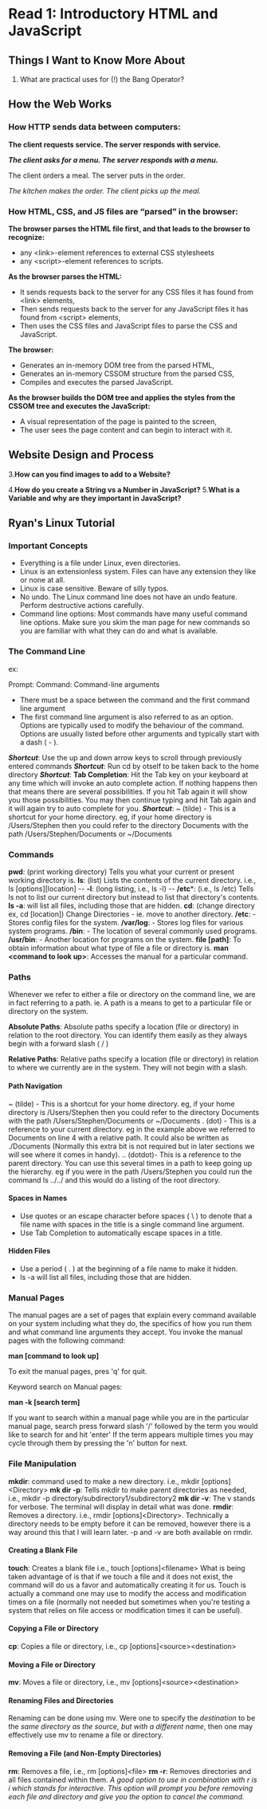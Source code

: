 # Read 1: Introductory HTML and JavaScript

## Things I Want to Know More About

1. What are practical uses for (!) the Bang Operator?

## How the Web Works

### **How HTTP sends data between computers:**

  **The client requests service. The server responds with service.**

  ***The client asks for a menu. The server responds with a menu.***

  The client orders a meal. The server puts in the order.

  *The kitchen makes the order. The client picks up the meal.*

### **How HTML, CSS, and JS files are “parsed” in the browser:**

**The browser parses the HTML file first, and that leads to the browser to recognize:**
- any \<link>-element references to external CSS stylesheets
- any \<script>-element references to scripts.

**As the browser parses the HTML:**
- It sends requests back to the server for any CSS files it has found from \<link> elements,
- Then sends requests back to the server for any JavaScript files it has found from \<script> elements,
- Then uses the CSS files and JavaScript files to parse the CSS and JavaScript.

**The browser:**
- Generates an in-memory DOM tree from the parsed HTML,
- Generates an in-memory CSSOM structure from the parsed CSS,
- Compiles and executes the parsed JavaScript.

**As the browser builds the DOM tree and applies the styles from the CSSOM tree and executes the JavaScript:**
- A visual representation of the page is painted to the screen,
- The user sees the page content and can begin to interact with it.

## Website Design and Process

3.**How can you find images to add to a Website?**

4.**How do you create a String vs a Number in JavaScript?**
5.**What is a Variable and why are they important in JavaScript?**

## Ryan's Linux Tutorial

### Important Concepts

- Everything is a file under Linux, even directories.
- Linux is an extensionless system. Files can have any extension they like or none at all.
- Linux is case sensitive. Beware of silly typos.
- No undo. The Linux command line does not have an undo feature. Perform destructive actions carefully.
- Command line options: Most commands have many useful command line options. Make sure you skim the man page for new commands so you are familiar with what they can do and what is available.

### The Command Line

ex: 

Prompt: Command: Command-line arguments

- There must be a space between the command and the first command line argument
- The first command line argument is also referred to as an option. Options are typically used to modify the behaviour of the command. Options are usually listed before other arguments and typically start with a dash ( - ).

***Shortcut***: Use the up and down arrow keys to scroll through previously entered commands
***Shortcut***: Run cd by otself to be taken back to the home directory
***Shortcut***: **Tab Completion**: Hit the Tab key on your keyboard at any time which will invoke an auto complete action. If nothing happens then that means there are several possibilities. If you hit Tab again it will show you those possibilities. You may then continue typing and hit Tab again and it will again try to auto complete for you.
***Shortcut***: ~ (tilde) - This is a shortcut for your home directory. eg, if your home directory is /Users/Stephen then you could refer to the directory Documents with the path /Users/Stephen/Documents or ~/Documents

### Commands

**pwd**: (print working directory) Tells you what your current or present working directory is.
**ls**: (list) Lists the contents of the current directory. i.e., ls \[options][location]
-- **-l**: (long listing, i.e., ls -l)
-- **/etc***: (i.e., ls /etc) Tells ls not to list our current directory but instead to list that directory's contents.
**ls -a**: will list all files, including those that are hidden.
**cd**: (change directory ex, cd \[location]) Change Directories - ie. move to another directory.
**/etc**: - Stores config files for the system.
**/var/log**: - Stores log files for various system programs. 
**/bin**: - The location of several commonly used programs.
**/usr/bin**: - Another location for programs on the system.
**file \[path]**: To obtain information about what type of file a file or directory is.
**man \<command to look up>**: Accesses the manual for a particular command.

### Paths

Whenever we refer to either a file or directory on the command line, we are in fact referring to a path. ie. A path is a means to get to a particular file or directory on the system.

**Absolute Paths**: Absolute paths specify a location (file or directory) in relation to the root directory. You can identify them easily as they always begin with a forward slash ( / )

**Relative Paths**: Relative paths specify a location (file or directory) in relation to where we currently are in the system. They will not begin with a slash.

#### Path Navigation

~ (tilde) - This is a shortcut for your home directory. eg, if your home directory is /Users/Stephen then you could refer to the directory Documents with the path /Users/Stephen/Documents or ~/Documents
. (dot) - This is a reference to your current directory. eg in the example above we referred to Documents on line 4 with a relative path. It could also be written as ./Documents (Normally this extra bit is not required but in later sections we will see where it comes in handy).
.. (dotdot)- This is a reference to the parent directory. You can use this several times in a path to keep going up the hierarchy. eg if you were in the path /Users/Stephen you could run the command ls ../../ and this would do a listing of the root directory.

#### Spaces in Names

- Use quotes or an escape character before spaces ( \ ) to denote that a file name with spaces in the title is a single command line argument.
- Use Tab Completion to automatically escape spaces in a title.

#### Hidden Files

- Use a period ( . ) at the beginning of a file name to make it hidden.
- ls -a will list all files, including those that are hidden.

### Manual Pages

The manual pages are a set of pages that explain every command available on your system including what they do, the specifics of how you run them and what command line arguments they accept. You invoke the manual pages with the following command:

**man [command to look up]**

To exit the manual pages, pres 'q' for quit.

Keyword search on Manual pages:

**man -k [search term]**

If you want to search within a manual page while you are in the particular manual page,  search press forward slash '/' followed by the term you would like to search for and hit 'enter' If the term appears multiple times you may cycle through them by pressing the 'n' button for next.

### File Manipulation

**mkdir**: command used to make a new directory. i.e., mkdir \[options]\<Directory>
**mk dir -p**: Tells mkdir to make parent directories as needed, i.e., mkdir -p directory/subdirectory1/subdirectory2
**mk dir -v**: The v stands for verbose. The terminal will display in detail what was done.
**rmdir**: Removes a directory. i.e., rmdir \[options]\<Directory>. Technically a directory needs to be empty before it can be removed, however there is a way around this that I will learn later. -p and -v are both available on rmdir.

#### Creating a Blank File

**touch**: Creates a blank file i.e., touch \[options]\<filename>
What is being taken advantage of is that if we touch a file and it does not exist, the command will do us a favor and automatically creating it for us. Touch is actually a command one may use to modify the access and modification times on a file (normally not needed but sometimes when you're testing a system that relies on file access or modification times it can be useful).

#### Copying a File or Directory

**cp**: Copies a file or directory, i.e., cp \[options]\<source>\<destination>

#### Moving a File or Directory

**mv**: Moves a file or directory, i.e., mv \[options]\<source>\<destination>

#### Renaming Files and Directories

Renaming can be done using mv. Were one to specify the *destination* to be the *same directory as the source, but with a different name*, then one may effectively use mv to rename a file or directory.

#### Removing a File (and Non-Empty Directories)

**rm**: Removes a file, i.e., rm \[options]\<file>
**rm -r**: Removes directories and all files contained within them.
*A good option to use in combination with r is i which stands for interactive. This option will prompt you before removing each file and directory and give you the option to cancel the command.*
